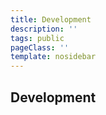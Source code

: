 ```yaml
---
title: Development
description: ''
tags: public
pageClass: ''
template: nosidebar
---
```


## Development
